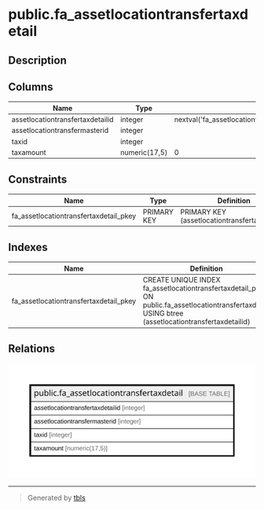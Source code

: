 # public.fa_assetlocationtransfertaxdetail

## Description

## Columns

| Name | Type | Default | Nullable | Children | Parents | Comment |
| ---- | ---- | ------- | -------- | -------- | ------- | ------- |
| assetlocationtransfertaxdetailid | integer | nextval('fa_assetlocationtransfertaxde_assetlocationtransfertaxdetai_seq'::regclass) | false |  |  |  |
| assetlocationtransfermasterid | integer |  | true |  |  |  |
| taxid | integer |  | true |  |  |  |
| taxamount | numeric(17,5) | 0 | true |  |  |  |

## Constraints

| Name | Type | Definition |
| ---- | ---- | ---------- |
| fa_assetlocationtransfertaxdetail_pkey | PRIMARY KEY | PRIMARY KEY (assetlocationtransfertaxdetailid) |

## Indexes

| Name | Definition |
| ---- | ---------- |
| fa_assetlocationtransfertaxdetail_pkey | CREATE UNIQUE INDEX fa_assetlocationtransfertaxdetail_pkey ON public.fa_assetlocationtransfertaxdetail USING btree (assetlocationtransfertaxdetailid) |

## Relations

![er](public.fa_assetlocationtransfertaxdetail.svg)

---

> Generated by [tbls](https://github.com/k1LoW/tbls)
